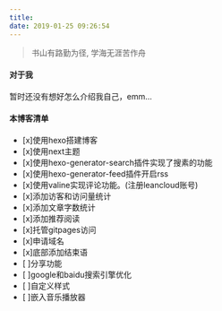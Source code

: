 ```yaml
---
title: 
date: 2019-01-25 09:26:54
---
```


>书山有路勤为径, 学海无涯苦作舟

 #### 对于我

  暂时还没有想好怎么介绍我自己，emm...

 #### 本博客清单

- [x]使用hexo搭建博客
- [x]使用next主题
- [x]使用hexo-generator-search插件实现了搜素的功能
- [x]使用hexo-generator-feed插件开启rss
- [x]使用valine实现评论功能。(注册leancloud账号)
- [x]添加访客和访问量统计
- [x]添加文章字数统计
- [x]添加推荐阅读
- [x]托管gitpages访问
- [x]申请域名
- [x]底部添加结束语
- [ ]分享功能
- [ ]google和baidu搜索引擎优化
- [ ]自定义样式 
- [ ]嵌入音乐播放器 
